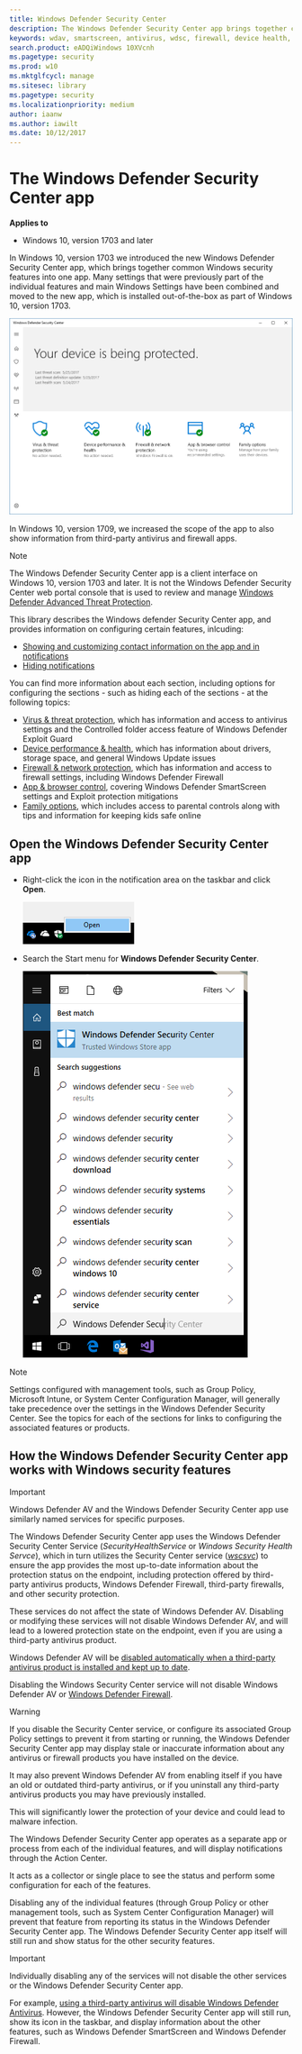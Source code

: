 ```yaml
---
title: Windows Defender Security Center 
description: The Windows Defender Security Center app brings together common Windows security features into one place
keywords: wdav, smartscreen, antivirus, wdsc, firewall, device health, performance, Edge, browser, family, parental options, security, windows
search.product: eADQiWindows 10XVcnh
ms.pagetype: security
ms.prod: w10
ms.mktglfcycl: manage
ms.sitesec: library
ms.pagetype: security
ms.localizationpriority: medium
author: iaanw
ms.author: iawilt
ms.date: 10/12/2017
---
```






# The Windows Defender Security Center app

**Applies to**

- Windows 10, version 1703 and later




In Windows 10, version 1703 we introduced the new Windows Defender Security Center app, which brings together common Windows security features into one app. Many settings that were previously part of the individual features and main Windows Settings have been combined and moved to the new app, which is installed out-of-the-box as part of Windows 10, version 1703. 


![Screen shot of the Windows Defender Security Center app showing that the device is protected and five icons for each of the features](images/security-center-home.png)



In Windows 10, version 1709, we increased the scope of the app to also show information from third-party antivirus and firewall apps.

>[!NOTE]
>The Windows Defender Security Center app is a client interface on Windows 10, version 1703 and later. It is not the Windows Defender Security Center web portal console that is used to review and manage [Windows Defender Advanced Threat Protection](https://docs.microsoft.com/en-us/windows/threat-protection/windows-defender-atp/windows-defender-advanced-threat-protection).

This library describes the Windows defender Security Center app, and provides information on configuring certain features, inlcuding:

<a id="customize-notifications-from-the-windows-defender-security-center"></a>
- [Showing and customizing contact information on the app and in notifications](wdsc-customize-contact-information.md)
- [Hiding notifications](wdsc-hide-notifications.md)

You can find more information about each section, including options for configuring the sections - such as hiding each of the sections - at the following topics:


- [Virus & threat protection](wdsc-virus-threat-protection.md), which has information and access to antivirus settings and the Controlled folder access feature of Windows Defender Exploit Guard
- [Device performance & health](wdsc-device-performance-health.md), which has information about drivers, storage space, and general Windows Update issues
- [Firewall & network protection](wdsc-firewall-network-protection.md), which has information and access to firewall settings, including Windows Defender Firewall
- [App & browser control](wdsc-app-browser-control.md), covering Windows Defender SmartScreen settings and Exploit protection mitigations
- [Family options](wdsc-family-options.md), which includes access to parental controls along with tips and information for keeping kids safe online








## Open the Windows Defender Security Center app
- Right-click the icon in the notification area on the taskbar and click **Open**.

    ![Screen shot of the icon for the Windows Defender Security Center app on the Windows task bar](images/security-center-taskbar.png)
- Search the Start menu for **Windows Defender Security Center**.

    ![Screen shot of the Start menu showing the results of a search for the Windows Defender Security Center app, the first option with a large shield symbol is selected](images/security-center-start-menu.png)


> [!NOTE]
> Settings configured with management tools, such as Group Policy, Microsoft Intune, or System Center Configuration Manager, will generally take precedence over the settings in the Windows Defender Security Center. See the topics for each of the sections for links to configuring the associated features or products.



## How the Windows Defender Security Center app works with Windows security features


>[!IMPORTANT]
>Windows Defender AV and the Windows Defender Security Center app use similarly named services for specific purposes.  
>  
>The Windows Defender Security Center app uses the Windows Defender Security Center Service (*SecurityHealthService* or *Windows Security Health Servce*), which in turn utilizes the Security Center service ([*wscsvc*](https://technet.microsoft.com/en-us/library/bb457154.aspx#EDAA)) to ensure the app provides the most up-to-date information about the protection status on the endpoint, including protection offered by third-party antivirus products, Windows Defender Firewall, third-party firewalls, and other security protection.  
>  
>These services do not affect the state of Windows Defender AV. Disabling or modifying these services will not disable Windows Defender AV, and will lead to a lowered protection state on the endpoint, even if you are using a third-party antivirus product.  
>  
>Windows Defender AV will be [disabled automatically when a third-party antivirus product is installed and kept up to date](../windows-defender-antivirus/windows-defender-antivirus-compatibility.md).
>  
>Disabling the Windows Security Center service will not disable Windows Defender AV or [Windows Defender Firewall](https://docs.microsoft.com/en-us/windows/access-protection/windows-firewall/windows-firewall-with-advanced-security).  

> [!WARNING] 
> If you disable the Security Center service, or configure its associated Group Policy settings to prevent it from starting or running, the Windows Defender Security Center app may display stale or inaccurate information about any antivirus or firewall products you have installed on the device.  
>  
>It may also prevent Windows Defender AV from enabling itself if you have an old or outdated third-party antivirus, or if you uninstall any third-party antivirus products you may have previously installed. 
>  
>This will significantly lower the protection of your device and could lead to malware infection. 

The Windows Defender Security Center app operates as a separate app or process from each of the individual features, and will display notifications through the Action Center. 

It acts as a collector or single place to see the status and perform some configuration for each of the features.

Disabling any of the individual features (through Group Policy or other management tools, such as System Center Configuration Manager) will prevent that feature from reporting its status in the Windows Defender Security Center app. The Windows Defender Security Center app itself will still run and show status for the other security features.

> [!IMPORTANT] 
> Individually disabling any of the services will not disable the other services or the Windows Defender Security Center app.

For example, [using a third-party antivirus will disable Windows Defender Antivirus](https://docs.microsoft.com/en-us/windows/threat-protection/windows-defender-antivirus/windows-defender-antivirus-compatibility). However, the Windows Defender Security Center app will still run, show its icon in the taskbar, and display information about the other features, such as Windows Defender SmartScreen and Windows Defender Firewall.
















